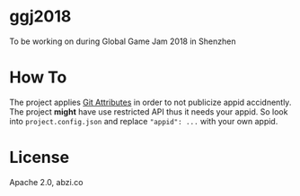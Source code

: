 # ggj2018

To be working on during Global Game Jam 2018 in Shenzhen

# How To

The project applies [Git Attributes](https://git-scm.com/book/en/v2/Customizing-Git-Git-Attributes#_keyword_expansion) in order to not publicize appid accidnently. The project **might** have use restricted API thus it needs your appid. So look into `project.config.json` and replace `"appid": ...` with your own appid.

# License

Apache 2.0, abzi.co
